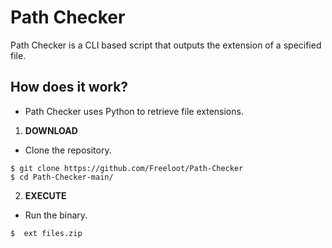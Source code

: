 # Path Checker
Path Checker is a CLI based script that outputs the extension of a specified file.

## How does it work?

- Path Checker uses Python to retrieve file extensions.

1. **DOWNLOAD**
- Clone the repository.
```
$ git clone https://github.com/Freeloot/Path-Checker
$ cd Path-Checker-main/
```

2. **EXECUTE**

- Run the binary.
```
$  ext files.zip
```
